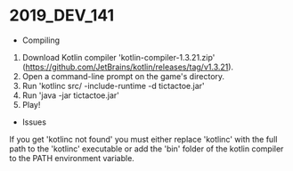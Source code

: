 # 2019_DEV_141

- Compiling

1. Download Kotlin compiler 'kotlin-compiler-1.3.21.zip' (https://github.com/JetBrains/kotlin/releases/tag/v1.3.21).
2. Open a command-line prompt on the game's directory.
3. Run 'kotlinc src/ -include-runtime -d tictactoe.jar'
4. Run 'java -jar tictactoe.jar'
5. Play!

- Issues

If you get 'kotlinc not found' you must either replace 'kotlinc' with the full path to the 'kotlinc' executable or add the 'bin' folder of the kotlin compiler to the PATH environment variable.
